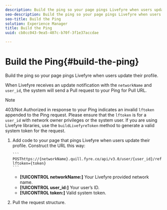 ```yaml
---
description: Build the ping so your page pings Livefyre when users update their profile.
seo-description: Build the ping so your page pings Livefyre when users update their profile.
seo-title: Build the Ping
solution: Experience Manager
title: Build the Ping
uuid: cb8cc043-9ea5-407c-b70f-3f1e37accdae

---
```


# Build the Ping{#build-the-ping}

Build the ping so your page pings Livefyre when users update their profile.

When Livefyre receives an update notification with the `networkName` and `user_id`, the system will send a Pull request to your Ping for Pull URL.

>[!NOTE]
>
>403/Not Authorized in response to your Ping indicates an invalid `lftoken` appended to the Ping request. Please ensure that the `lftoken` is for a `user_id` with network owner privileges or the system user. If you are using Livefyre libraries, use the `buildLivefyreToken` method to generate a valid system token for the request.

1. Add code to your page that pings Livefyre when users update their profile. Construct the URL this way:

       ```    
       POSThttps://{networkName}.quill.fyre.co/api/v3.0/user/{user_id}/refresh?lftoken={token}
       ```

    * **[!UICONTROL networkName:]** Your Livefyre provided network name.
    * **[!UICONTROL user_id:]** Your user’s ID.
    * **[!UICONTROL token:]** Valid system token.

1. Pull the request structure.
